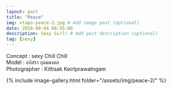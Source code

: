 ```yaml
---
layout: post
title: "Peace"
img: xtapo-peace-2.jpg # Add image post (optional)
date: 2018-08-04 06:55:00
description: Sexy Girl! # Add post description (optional)
tag: [sexy]
---
```

Concept : sexy Chill Chill     
Model : อภิสรา อุดมมงคล  
Photographer : Kittisak Keirtprawatngam             

{% include image-gallery.html folder="/assets/img/peace-2/" %}
